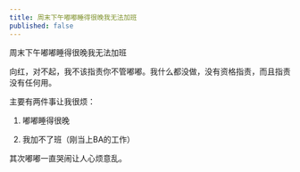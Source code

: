 ```yaml
---
title: 周末下午嘟嘟睡得很晚我无法加班
published: false
---
```

周末下午嘟嘟睡得很晚我无法加班

向红，对不起，我不该指责你不管嘟嘟。我什么都没做，没有资格指责，而且指责没有任何用。

主要有两件事让我很烦：

1. 嘟嘟睡得很晚

2. 我加不了班（刚当上BA的工作）

其次嘟嘟一直哭闹让人心烦意乱。
